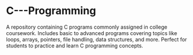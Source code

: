 # C---Programming
A repository containing C programs commonly assigned in college coursework. Includes basic to advanced programs covering topics like loops, arrays, pointers, file handling, data structures, and more. Perfect for students to practice and learn C programming concepts.
